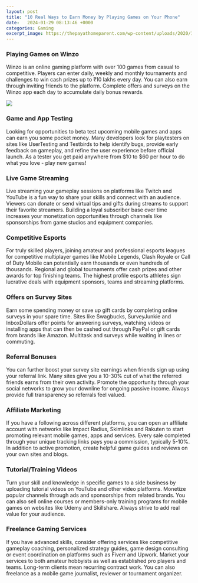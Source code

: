 ```yaml
---
layout: post
title: "10 Real Ways to Earn Money by Playing Games on Your Phone"
date:   2024-01-29 08:13:46 +0000
categories: Gaming
excerpt_image: https://thepayathomeparent.com/wp-content/uploads/2020/10/Make-Money-Playing-Games-683x1024.jpg
---
```

### Playing Games on Winzo
Winzo is an online gaming platform with over 100 games from casual to competitive. Players can enter daily, weekly and monthly tournaments and challenges to win cash prizes up to ₹10 lakhs every day. You can also earn through inviting friends to the platform. Complete offers and surveys on the Winzo app each day to accumulate daily bonus rewards. 

![](https://thepayathomeparent.com/wp-content/uploads/2020/10/Make-Money-Playing-Games-683x1024.jpg)
### Game and App Testing  
Looking for opportunities to beta test upcoming mobile games and apps can earn you some pocket money. Many developers look for playtesters on sites like UserTesting and Testbirds to help identify bugs, provide early feedback on gameplay, and refine the user experience before official launch. As a tester you get paid anywhere from $10 to $60 per hour to do what you love - play new games!
### Live Game Streaming
Live streaming your gameplay sessions on platforms like Twitch and YouTube is a fun way to share your skills and connect with an audience. Viewers can donate or send virtual tips and gifts during streams to support their favorite streamers. Building a loyal subscriber base over time increases your monetization opportunities through channels like sponsorships from game studios and equipment companies.  
### Competitive Esports
For truly skilled players, joining amateur and professional esports leagues for competitive multiplayer games like Mobile Legends, Clash Royale or Call of Duty Mobile can potentially earn thousands or even hundreds of thousands. Regional and global tournaments offer cash prizes and other awards for top finishing teams. The highest profile esports athletes sign lucrative deals with equipment sponsors, teams and streaming platforms.
### Offers on Survey Sites
Earn some spending money or save up gift cards by completing online surveys in your spare time. Sites like Swagbucks, SurveyJunkie and InboxDollars offer points for answering surveys, watching videos or installing apps that can then be cashed out through PayPal or gift cards from brands like Amazon. Multitask and surveys while waiting in lines or commuting.    
### Referral Bonuses 
You can further boost your survey site earnings when friends sign up using your referral link. Many sites give you a 10-30% cut of what the referred friends earns from their own activity. Promote the opportunity through your social networks to grow your downline for ongoing passive income. Always provide full transparency so referrals feel valued.
### Affiliate Marketing
If you have a following across different platforms, you can open an affiliate account with networks like Impact Radius, Skimlinks and Rakuten to start promoting relevant mobile games, apps and services. Every sale completed through your unique tracking links pays you a commission, typically 5-10%. In addition to active promotion, create helpful game guides and reviews on your own sites and blogs.  
### Tutorial/Training Videos
Turn your skill and knowledge in specific games to a side business by uploading tutorial videos on YouTube and other video platforms. Monetize popular channels through ads and sponsorships from related brands. You can also sell online courses or members-only training programs for mobile games on websites like Udemy and Skillshare. Always strive to add real value for your audience.
### Freelance Gaming Services
If you have advanced skills, consider offering services like competitive gameplay coaching, personalized strategy guides, game design consulting or event coordination on platforms such as Fiverr and Upwork. Market your services to both amateur hobbyists as well as established pro players and teams. Long-term clients mean recurring contract work. You can also freelance as a mobile game journalist, reviewer or tournament organizer.
